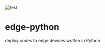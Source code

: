 ![test](https://github.com/ks6088ts/edge-python/workflows/test/badge.svg)

# edge-python

deploy codes to edge devices written in Python
